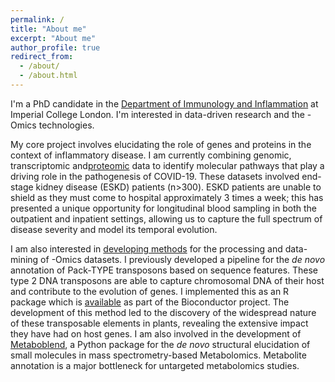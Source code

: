 ```yaml
---
permalink: /
title: "About me"
excerpt: "About me"
author_profile: true
redirect_from: 
  - /about/
  - /about.html
---
```


I'm a PhD candidate in the <a href="http://www.imperial.ac.uk/immunology-inflammation/">Department of Immunology and Inflammation</a> at Imperial College London. I'm interested in data-driven research and the -Omics technologies. 

My core project involves elucidating the role of genes and proteins in the context of inflammatory disease. I am currently combining genomic, transcriptomic and<a href="https://elifesciences.org/articles/64827">proteomic</a> data to identify molecular pathways that play a driving role in the pathogenesis of COVID-19. These datasets involved end-stage kidney disease (ESKD) patients (n>300). ESKD patients are unable to shield as they must come to hospital approximately 3 times a week; this has presented a unique opportunity for longitudinal blood sampling in both the outpatient and inpatient settings, allowing us to capture the full spectrum of disease severity and model its temporal evolution.

I am also interested in <a href="/software/">developing methods</a> for the processing and data-mining of -Omics datasets. I previously developed a pipeline for the <i>de novo</i> annotation of Pack-TYPE transposons based on sequence features. These type 2 DNA transposons are able to capture chromosomal DNA of their host and contribute to the evolution of genes. I implemented this as an R package which is <a href="https://doi.org/doi:10.18129/B9.bioc.packFinder">available</a> as part of the Bioconductor project. The development of this method led to the discovery of the widespread nature of these transposable elements in plants, revealing the extensive impact they have had on host genes. I am also involved in the development of <a href="https://github.com/computational-metabolomics/metaboblend">Metaboblend</a>, a Python package for the <i>de novo</i> structural elucidation of small molecules in mass spectrometry-based Metabolomics. Metabolite annotation is a major bottleneck for untargeted metabolomics studies.
